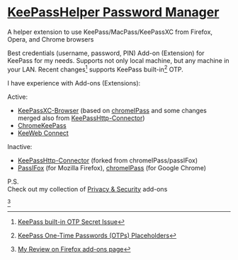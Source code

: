 # [KeePassHelper Password Manager](https://github.com/belaviyo/keepass-macpass-helper)
A helper extension to use KeePass/MacPass/KeePassXC from Firefox, Opera, and Chrome browsers

Best credentials (username, password, PIN) Add-on (Extension) for KeePass for my needs. Supports not only local machine, but any machine in your LAN. Recent changes[^1] supports KeePass built-in[^2] OTP.

I have experience with Add-ons (Extensions):

Active:
* [KeePassXC-Browser](https://github.com/keepassxreboot/keepassxc-browser) (based on [chromeIPass](https://github.com/pfn/passifox) and some changes merged also from [KeePassHttp-Connector](https://github.com/smorks/keepasshttp-connector))
* [ChromeKeePass](https://github.com/RoelVB/ChromeKeePass)
* [KeeWeb Connect](https://github.com/keeweb/keeweb-connect)

Inactive:
* [KeePassHttp-Connector](https://github.com/smorks/keepasshttp-connector) (forked from chromeIPass/passIFox)
* [PassIFox](https://github.com/pfn/passifox) (for Mozilla Firefox), [chromeIPass](https://github.com/pfn/passifox) (for Google Chrome)

P.S.<br>
Check out my collection of [Privacy & Security](https://addons.mozilla.org/firefox/collections/17493519/Coool-Privacy-Security) add-ons

[^review]

[^1]: [KeePass built-in OTP Secret Issue](https://github.com/belaviyo/keepass-macpass-helper/issues/62)
[^2]: [KeePass One-Time Passwords (OTPs) Placeholders](https://keepass.info/help/base/placeholders.html#otp)
[^review]: [My Review on Firefox add-ons page](https://addons.mozilla.org/en-US/firefox/addon/keepasshelper/reviews/1860139)
